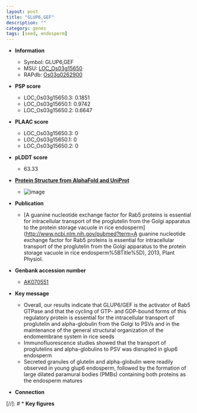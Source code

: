 ```yaml
---
layout: post
title: "GLUP6,GEF"
description: ""
category: genes
tags: [seed, endosperm]
---
```


* **Information**  
    + Symbol: GLUP6,GEF  
    + MSU: [LOC_Os03g15650](http://rice.plantbiology.msu.edu/cgi-bin/ORF_infopage.cgi?orf=LOC_Os03g15650)  
    + RAPdb: [Os03g0262900](http://rapdb.dna.affrc.go.jp/viewer/gbrowse_details/irgsp1?name=Os03g0262900)  

* **PSP score**  
    + LOC_Os03g15650.3: 0.1851 
    + LOC_Os03g15650.1: 0.9742 
    + LOC_Os03g15650.2: 0.6647 

* **PLAAC score**  
    + LOC_Os03g15650.3: 0 
    + LOC_Os03g15650.1: 0 
    + LOC_Os03g15650.2: 0 

* **pLDDT score**
    + 63.33

* **[Protein Structure from AlphaFold and UniProt](https://www.uniprot.org/uniprotkb/Q10NQ2/entry#structure)**
    + ![image](https://ricepsp.github.io/images/Q1/AF-Q10NQ2-F1.png)

* **Publication**  
    + [A guanine nucleotide exchange factor for Rab5 proteins is essential for intracellular transport of the proglutelin from the Golgi apparatus to the protein storage vacuole in rice endosperm](http://www.ncbi.nlm.nih.gov/pubmed?term=A guanine nucleotide exchange factor for Rab5 proteins is essential for intracellular transport of the proglutelin from the Golgi apparatus to the protein storage vacuole in rice endosperm%5BTitle%5D), 2013, Plant Physiol.

* **Genbank accession number**  
    + [AK070551](http://www.ncbi.nlm.nih.gov/nuccore/AK070551)

* **Key message**  
    + Overall, our results indicate that GLUP6/GEF is the activator of Rab5 GTPase and that the cycling of GTP- and GDP-bound forms of this regulatory protein is essential for the intracellular transport of proglutelin and alpha-globulin from the Golgi to PSVs and in the maintenance of the general structural organization of the endomembrane system in rice seeds
    + Immunofluorescence studies showed that the transport of proglutelins and alpha-globulins to PSV was disrupted in glup6 endosperm
    + Secreted granules of glutelin and alpha-globulin were readily observed in young glup6 endosperm, followed by the formation of large dilated paramural bodies (PMBs) containing both proteins as the endosperm matures

* **Connection**  

[//]: # * **Key figures**  


